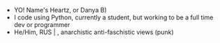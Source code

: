 - YO! Name's Heartz, or Danya B)
- I code using Python, currently a student, but working to be a full time dev or programmer
- He/Him, RUS | , anarchistic anti-faschistic views (punk)

